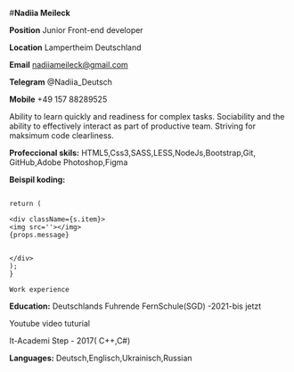 #**Nadiia Meileck**

**Position**    Junior Front-end developer

**Location**    Lampertheim Deutschland

**Email**       nadiiameileck@gmail.com

**Telegram**    @Nadiia_Deutsch

**Mobile**      +49 157 88289525

Ability to learn quickly and readiness for complex tasks.
Sociability and the ability to effectively interact as part of productive team. Striving for maksimum code clearliness.


**Profeccional skils:**  HTML5,Css3,SASS,LESS,NodeJs,Bootstrap,Git, GitHub,Adobe Photoshop,Figma

**Beispil koding:**
```const Post = (props) => {

return (

<div className={s.item}>
<img src=''></img>
{props.message}


</div>
);
}

Work experience 
```

**Education:**
Deutschlands Fuhrende FernSchule(SGD) -2021-bis jetzt

Youtube video tuturial

It-Academi Step - 2017( C++,C#)

**Languages:** Deutsch,Englisch,Ukrainisch,Russian
